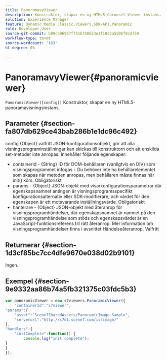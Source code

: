 ```yaml
---
title: PanoramavyViewer
description: Konstruktor, skapar en ny HTML5 Carousel Viewer-instans.
solution: Experience Manager
feature: Dynamic Media Classic,Viewers,SDK/API,Panoramic
role: Developer,User
source-git-commit: b89ca96947f751b750623e1f18d2a5d86f0cd759
workflow-type: tm+mt
source-wordcount: '163'
ht-degree: 0%

---
```


# PanoramavyViewer{#panoramicviewer}

`PanoramicViewer([config])`
Konstruktor, skapar en ny HTML5-panoramavisningsinstans.

## Parameter {#section-fa807db629ce43bab286b1e1dc96c492}

config {Object} valfritt JSON-konfigurationsobjekt, gör att alla visningsprograminställningar kan skickas till konstruktorn och att enskilda set-metoder inte anropas. Innehåller följande egenskaper:
* containerId - {String} ID för DOM-behållaren (vanligtvis en DIV) som visningsprogrammet infogas i. Du behöver inte ha behållarelementet som skapas när metoden anropas, men behållaren måste finnas när init() körs. Obligatoriskt
* params - {Object} JSON-objekt med visarkonfigurationsparametrar där egenskapsnamnet antingen är visningsprogramsspecifikt konfigurationsalternativ eller SDK-modifierare, och värdet för den egenskapen är ett motsvarande inställningsvärde. Obligatoriskt
* hanterare - {Object} JSON-objekt med återanrop för visningsprogramhändelser, där egenskapsnamnet är namnet på den visningsprogramhändelse som stöds och egenskapsvärdet är en JavaScript-funktionsreferens till rätt återanrop. Mer information om visningsprogramhändelser finns i avsnittet Händelseåteranrop. Valfritt


## Returnerar {#section-1d3cf85bc7cc4dfe9670e038d02b9101}

Ingen.

## Exempel {#section-9e9332aa86b74a5fb321375c03fdc5b3}

```javascript {.line-numbers}
var panoramicViewer = new s7viewers.PanoramicViewer({
	"containerId":"s7viewer",
"params":{
	"asset":"Scene7SharedAssets/PanoramicImage-Sample",
	"serverurl":"http://s7d1.scene7.com/is/image/"
},
"handlers":{
	"initComplete":function() {
		console.log("init complete");
}
}
});
```
